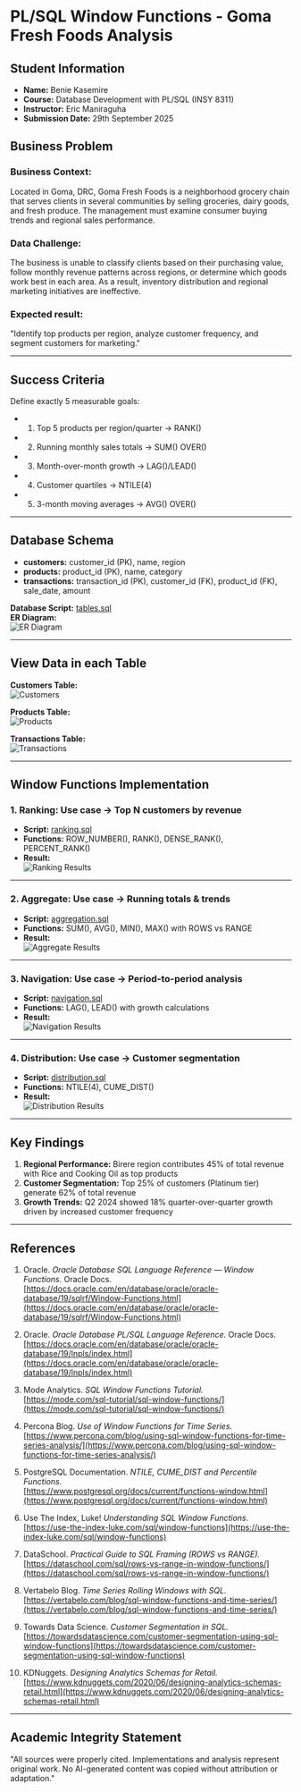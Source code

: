 # PL/SQL Window Functions - Goma Fresh Foods Analysis

## Student Information
- **Name:** Benie Kasemire
- **Course:** Database Development with PL/SQL (INSY 8311)
- **Instructor:** Eric Maniraguha
- **Submission Date:** 29th September 2025

## Business Problem

### Business Context: 
Located in Goma, DRC, Goma Fresh Foods is a neighborhood grocery chain that serves clients in several communities by selling groceries, dairy goods, and fresh produce.  The management must examine consumer buying trends and regional sales performance.

### Data Challenge: 
 The business is unable to classify clients based on their purchasing value, follow monthly revenue patterns across regions, or determine which goods work best in each area.  As a result, inventory distribution and regional marketing initiatives are ineffective.

### Expected result: 
 "Identify top products per region, analyze customer frequency, and segment customers for marketing."

---

## Success Criteria 
Define exactly 5 measurable goals:
- 1. Top 5 products per region/quarter → RANK()
- 2. Running monthly sales totals → SUM() OVER()
- 3. Month-over-month growth → LAG()/LEAD()
- 4. Customer quartiles → NTILE(4)
- 5. 3-month moving averages → AVG() OVER()

---

## Database Schema
- **customers:** customer_id (PK), name, region  
- **products:** product_id (PK), name, category  
- **transactions:** transaction_id (PK), customer_id (FK), product_id (FK), sale_date, amount  

**Database Script:** [tables.sql](database/tables.sql)  
**ER Diagram:**  
![ER Diagram](database/er_diagram.png)

---

## View Data in each Table
**Customers Table:**  
![Customers](screenshots/customers.png)

**Products Table:**  
![Products](screenshots/products.png)

**Transactions Table:**  
![Transactions](screenshots/transactions.png)

---

## Window Functions Implementation

### 1. Ranking: Use case → Top N customers by revenue
- **Script:** [ranking.sql](scripts/ranking.sql)  
- **Functions:** ROW_NUMBER(), RANK(), DENSE_RANK(), PERCENT_RANK()  
- **Result:**  
![Ranking Results](screenshots/1-ranking.png)

---

### 2. Aggregate: Use case → Running totals & trends
- **Script:** [aggregation.sql](scripts/aggregation.sql)  
- **Functions:** SUM(), AVG(), MIN(), MAX() with ROWS vs RANGE  
- **Result:**  
![Aggregate Results](screenshots/2-aggregate.png)

---

### 3. Navigation: Use case → Period-to-period analysis
- **Script:** [navigation.sql](scripts/navigation.sql)  
- **Functions:** LAG(), LEAD() with growth calculations  
- **Result:**  
![Navigation Results](screenshots/3-navigation.png)

---

### 4. Distribution: Use case → Customer segmentation
- **Script:** [distribution.sql](scripts/distribution.sql)  
- **Functions:** NTILE(4), CUME_DIST()  
- **Result:**  
![Distribution Results](screenshots/4-distribution.png)

---


## Key Findings
1. **Regional Performance:** Birere region contributes 45% of total revenue with Rice and Cooking Oil as top products
2. **Customer Segmentation:** Top 25% of customers (Platinum tier) generate 62% of total revenue
3. **Growth Trends:** Q2 2024 showed 18% quarter-over-quarter growth driven by increased customer frequency 

---

## References

1. Oracle. *Oracle Database SQL Language Reference — Window Functions.* Oracle Docs.  
   [https://docs.oracle.com/en/database/oracle/oracle-database/19/sqlrf/Window-Functions.html](https://docs.oracle.com/en/database/oracle/oracle-database/19/sqlrf/Window-Functions.html)

2. Oracle. *Oracle Database PL/SQL Language Reference.* Oracle Docs.  
   [https://docs.oracle.com/en/database/oracle/oracle-database/19/lnpls/index.html](https://docs.oracle.com/en/database/oracle/oracle-database/19/lnpls/index.html)

3. Mode Analytics. *SQL Window Functions Tutorial.*  
   [https://mode.com/sql-tutorial/sql-window-functions/](https://mode.com/sql-tutorial/sql-window-functions/)

4. Percona Blog. *Use of Window Functions for Time Series.*  
   [https://www.percona.com/blog/using-sql-window-functions-for-time-series-analysis/](https://www.percona.com/blog/using-sql-window-functions-for-time-series-analysis/)

5. PostgreSQL Documentation. *NTILE, CUME_DIST and Percentile Functions.*  
   [https://www.postgresql.org/docs/current/functions-window.html](https://www.postgresql.org/docs/current/functions-window.html)

6. Use The Index, Luke! *Understanding SQL Window Functions.*  
   [https://use-the-index-luke.com/sql/window-functions](https://use-the-index-luke.com/sql/window-functions)

7. DataSchool. *Practical Guide to SQL Framing (ROWS vs RANGE).*  
   [https://dataschool.com/sql/rows-vs-range-in-window-functions/](https://dataschool.com/sql/rows-vs-range-in-window-functions/)

8. Vertabelo Blog. *Time Series Rolling Windows with SQL.*  
   [https://vertabelo.com/blog/sql-window-functions-and-time-series/](https://vertabelo.com/blog/sql-window-functions-and-time-series/)

9. Towards Data Science. *Customer Segmentation in SQL.*  
   [https://towardsdatascience.com/customer-segmentation-using-sql-window-functions](https://towardsdatascience.com/customer-segmentation-using-sql-window-functions)

10. KDNuggets. *Designing Analytics Schemas for Retail.*  
    [https://www.kdnuggets.com/2020/06/designing-analytics-schemas-retail.html](https://www.kdnuggets.com/2020/06/designing-analytics-schemas-retail.html)



---

## Academic Integrity Statement
"All sources were properly cited. Implementations and analysis represent original work. No AI-generated content was copied without attribution or adaptation."

